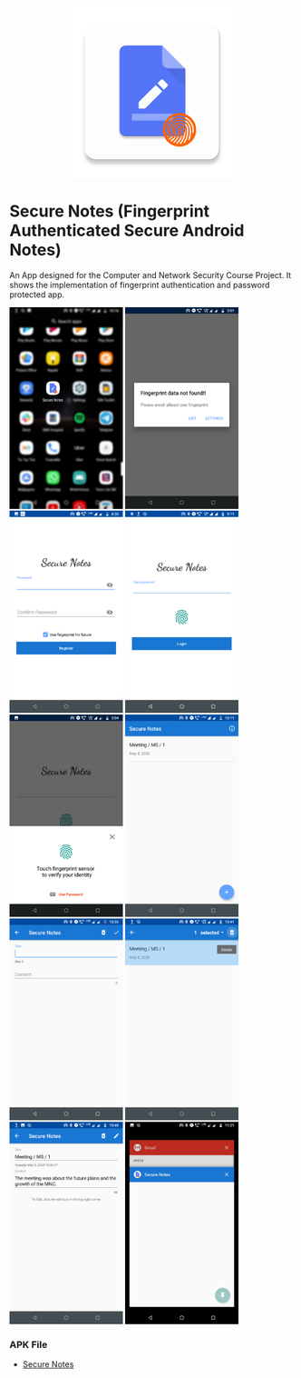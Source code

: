 <p align="center">  
<img src="app/src/main/ic_launcher-web.png" width="300">

# Secure Notes (Fingerprint Authenticated Secure Android Notes)
</p>
An App designed for the Computer and Network Security Course Project. It shows the implementation of fingerprint authentication and password protected app.
<br>

<img src="Screenshots/0.png" width="200">  <img src="Screenshots/1.png" width="200">   <img src="Screenshots/2.png" width="200">   <img src="Screenshots/3.png" width="200">  <img src="Screenshots/4.png" width="200">  <img src="Screenshots/5.png" width="200">  <img src="Screenshots/6.png" width="200">  <img src="Screenshots/7.png" width="200">  <img src="Screenshots/8.png" width="200">  <img src="Screenshots/9.png" width="200">
### APK File
- <a href="app/release/app-release.apk">Secure Notes</a>
